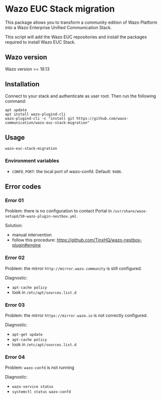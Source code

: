 # Wazo EUC Stack migration

This package allows you to transform a community edition of Wazo Platform into a Wazo Enterprise Unified Communication Stack.

This script will add the Wazo EUC repositories and install the packages required to install Wazo EUC Stack.

## Wazo version

Wazo version >= 19.13

## Installation

Connect to your stack and authenticate as user root. Then run the following command:

```shell
apt update
apt install wazo-plugind-cli
wazo-plugind-cli -c "install git https://github.com/wazo-communication/wazo-euc-stack-migration"
```

## Usage

```shell
wazo-euc-stack-migration
```

### Environment variables

- `CONFD_PORT`: the local port of wazo-confd. Default: `9486`.

## Error codes

### Error 01

Problem: there is no configuration to contact Portal in `/usr/share/wazo-setupd/50-wazo-plugin-nestbox.yml`.

Solution:

- manual intervention
- follow this procedure: https://github.com/TinxHQ/wazo-nestbox-plugin#engine

### Error 02

Problem: the mirror `http://mirror.wazo.community` is still configured.

Diagnostic:

- `apt-cache policy`
- look in `/etc/apt/sources.list.d`

### Error 03

Problem: the mirror `https://mirror.wazo.io` is not correctly configured.

Diagnostic:

- `apt-get update`
- `apt-cache policy`
- look in `/etc/apt/sources.list.d`

### Error 04

Problem: `wazo-confd` is not running

Diagnostic:

- `wazo-service status`
- `systemctl status wazo-confd`
